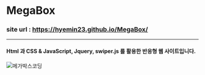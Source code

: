 # MegaBox
### site url : https://hyemin23.github.io/MegaBox/

<hr/>

#### Html 과 CSS & JavaScript, Jquery, swiper.js 를 활용한 반응형 웹 사이트입니다.

<img src="https://user-images.githubusercontent.com/54235714/113013081-5caf4d80-91b6-11eb-9308-ed9b6a879484.png" alt="메가박스코딩"/>

